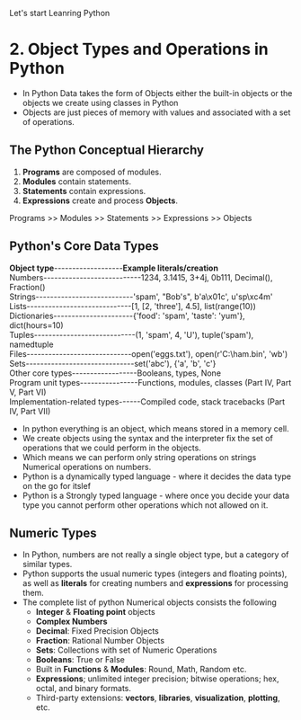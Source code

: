 Let's start Leanring Python
# 2. Object Types and Operations in Python

- In Python Data takes the form of Objects either the built-in objects or the objects we create using classes in Python
- Objects are just pieces of memory with values and associated with a set of operations.

## The Python Conceptual Hierarchy
  1. **Programs** are composed of modules.
  2. **Modules** contain statements.
  3. **Statements** contain expressions.
  4. **Expressions** create and process **Objects**.

  Programs >> Modules >> Statements >> Expressions >> Objects

## Python's Core Data Types

**Object type**-------------------**Example literals/creation**<br>
Numbers---------------------------1234, 3.1415, 3+4j, 0b111, Decimal(), Fraction()<br>
Strings---------------------------'spam', "Bob's", b'a\x01c', u'sp\xc4m'<br>
Lists-----------------------------[1, [2, 'three'], 4.5], list(range(10))<br>
Dictionaries----------------------{'food': 'spam', 'taste': 'yum'}, dict(hours=10)<br>
Tuples----------------------------(1, 'spam', 4, 'U'), tuple('spam'), namedtuple<br>
Files-----------------------------open('eggs.txt'), open(r'C:\ham.bin', 'wb')<br>
Sets------------------------------set('abc'), {'a', 'b', 'c'}<br>
Other core types------------------Booleans, types, None<br>
Program unit types----------------Functions, modules, classes (Part IV, Part V, Part VI)<br>
Implementation-related types------Compiled code, stack tracebacks (Part IV, Part VII)<br>

- In python everything is an object, which means stored in a memory cell.
- We create objects using the syntax and the interpreter fix the set of operations that we could perform in the objects.
- Which means we can perform only string operations on strings Numerical operations on numbers.
- Python is a dynamically typed language - where it decides the data type on the go for itslef
- Python is a Strongly typed language - where once you decide your data type you cannot perform other operations which not allowed on it.

## Numeric Types 
- In Python, numbers are not really a single object type, but a category of similar types.
- Python supports the usual numeric types (integers and floating points), as well as **literals** for creating numbers and **expressions** for processing them.
- The complete list of python Numerical objects consists the following
  - **Integer** & **Floating point** objects
  - **Complex Numbers**
  - **Decimal**: Fixed Precision Objects
  - **Fraction**: Rational Number Objects
  - **Sets**: Collections with set of Numeric Operations
  - **Booleans**: True or False
  - Built in **Functions** & **Modules**: Round, Math, Random etc.
  - **Expressions**; unlimited integer precision; bitwise operations; hex, octal, and binary formats.
  - Third-party extensions: **vectors**, **libraries**, **visualization**, **plotting**, etc.
